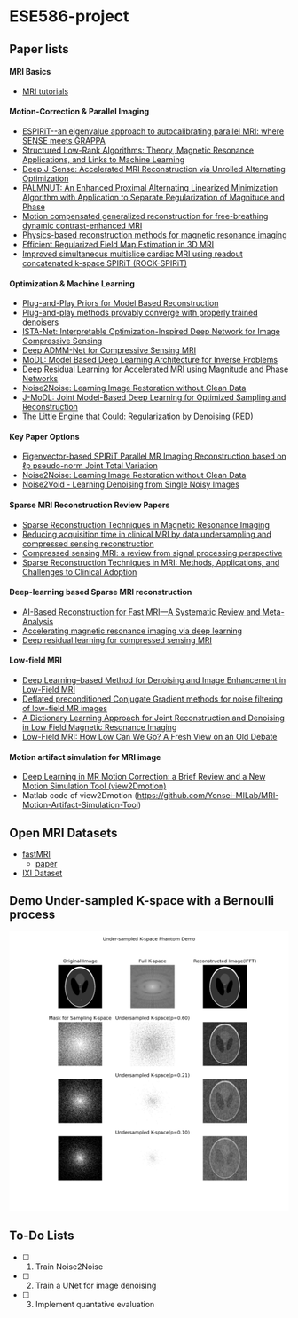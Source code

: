 # ESE586-project

## Paper lists

#### MRI Basics
- [MRI tutorials](https://www.mriquestions.com/index.html)

#### Motion-Correction & Parallel Imaging 
- [ESPIRiT--an eigenvalue approach to autocalibrating parallel MRI: where SENSE meets GRAPPA](https://pubmed.ncbi.nlm.nih.gov/23649942/)
- [Structured Low-Rank Algorithms: Theory, Magnetic Resonance Applications, and Links to Machine Learning](https://pubmed.ncbi.nlm.nih.gov/35027816/)
- [Deep J-Sense: Accelerated MRI Reconstruction via Unrolled Alternating Optimization](https://www.ncbi.nlm.nih.gov/pmc/articles/PMC8767765/)
- [PALMNUT: An Enhanced Proximal Alternating Linearized Minimization Algorithm with Application to Separate Regularization of Magnitude and Phase](https://www.ncbi.nlm.nih.gov/pmc/articles/PMC8386764/)
- [Motion compensated generalized reconstruction for free-breathing dynamic contrast-enhanced MRI](https://onlinelibrary.wiley.com/doi/full/10.1002/mrm.22644)
- [Physics-based reconstruction methods for magnetic resonance imaging](https://www.ncbi.nlm.nih.gov/pmc/articles/PMC8107652/)
- [Efficient Regularized Field Map Estimation in 3D MRI](https://www.ncbi.nlm.nih.gov/pmc/articles/PMC7943027/)
- [Improved simultaneous multislice cardiac MRI using readout concatenated k-space SPIRiT (ROCK-SPIRiT)](https://onlinelibrary.wiley.com/doi/10.1002/mrm.28680)

#### Optimization & Machine Learning
- [Plug-and-Play Priors for Model Based Reconstruction](https://engineering.purdue.edu/~bouman/Plug-and-Play/webdocs/GlobalSIP2013a.pdf)
- [Plug-and-play methods provably converge with properly trained denoisers](https://arxiv.org/pdf/1905.05406.pdf)
- [ISTA-Net: Interpretable Optimization-Inspired Deep Network for Image Compressive Sensing](https://arxiv.org/pdf/1706.07929.pdf)
- [Deep ADMM-Net for Compressive Sensing MRI](https://papers.nips.cc/paper/2016/file/1679091c5a880faf6fb5e6087eb1b2dc-Paper.pdf)
- [MoDL: Model Based Deep Learning Architecture for Inverse Problems](https://arxiv.org/pdf/1712.02862.pdf)
- [Deep Residual Learning for Accelerated MRI using Magnitude and Phase Networks](https://arxiv.org/pdf/1804.00432.pdf)
- [Noise2Noise: Learning Image Restoration without Clean Data](https://arxiv.org/pdf/1803.04189.pdf)
- [J-MoDL: Joint Model-Based Deep Learning for Optimized Sampling and Reconstruction](https://www.ncbi.nlm.nih.gov/pmc/articles/PMC7893809/)
- [The Little Engine that Could: Regularization by Denoising (RED)](https://arxiv.org/abs/1611.02862)

#### Key Paper Options
- [Eigenvector-based SPIRiT Parallel MR Imaging Reconstruction based on ℓp pseudo-norm Joint Total Variation](https://www.sciencedirect.com/science/article/abs/pii/S0730725X18305733)
- [Noise2Noise: Learning Image Restoration without Clean Data](https://arxiv.org/pdf/1803.04189.pdf)
- [Noise2Void - Learning Denoising from Single Noisy Images](https://arxiv.org/pdf/1811.10980.pdf)

#### Sparse MRI Reconstruction Review Papers
- [Sparse Reconstruction Techniques in Magnetic Resonance Imaging](https://journals.lww.com/investigativeradiology/Fulltext/2016/06000/Sparse_Reconstruction_Techniques_in_Magnetic.1.aspx)
- [Reducing acquisition time in clinical MRI by data undersampling and compressed sensing reconstruction](https://iopscience.iop.org/article/10.1088/0031-9155/60/21/R297)
- [Compressed sensing MRI: a review from signal processing perspective](https://www.ncbi.nlm.nih.gov/pmc/articles/PMC7412677/)
- [Sparse Reconstruction Techniques in MRI: Methods, Applications, and Challenges to Clinical Adoption](https://www.ncbi.nlm.nih.gov/pmc/articles/PMC4948115/)

#### Deep-learning based Sparse MRI reconstruction
- [AI-Based Reconstruction for Fast MRI—A Systematic Review and Meta-Analysis](https://ieeexplore.ieee.org/abstract/document/9703109)
- [Accelerating magnetic resonance imaging via deep learning](https://ieeexplore.ieee.org/abstract/document/7493320)
- [Deep residual learning for compressed sensing MRI](https://ieeexplore.ieee.org/document/7950457)

#### Low-field MRI
- [Deep Learning–based Method for Denoising and Image Enhancement in Low-Field MRI](https://ieeexplore.ieee.org/abstract/document/9651441?casa_token=6fZwjoxnvE0AAAAA:nGtNBTksUmuSoW9RwaFZQghu4COz5TcKoSK2o331xhH7m3YttDq9n49dNZyZplqpFeg80GPmTtue)
- [Deflated preconditioned Conjugate Gradient methods for noise filtering of low-field MR images](https://www.sciencedirect.com/science/article/pii/S0377042721003526)
- [A Dictionary Learning Approach for Joint Reconstruction and Denoising in Low Field Magnetic Resonance Imaging](https://ieeexplore.ieee.org/abstract/document/9576932?casa_token=c8lsd383K34AAAAA:bs1SuWhNDUFeadcF9_hkRfkeWZ7GHRPXHWHi5c9A40JMShPWEPC7hfKg__1t6qtDFaC18cpjDQUI)
- [Low-Field MRI: How Low Can We Go? A Fresh View on an Old Debate](https://www.frontiersin.org/articles/10.3389/fphy.2020.00172/full)

#### Motion artifact simulation for MRI image
- [Deep Learning in MR Motion Correction: a Brief Review and a New Motion Simulation Tool (view2Dmotion)](https://pc.i-mri.org/pdf/10.13104/imri.2020.24.4.196)
- Matlab code of view2Dmotion (https://github.com/Yonsei-MILab/MRI-Motion-Artifact-Simulation-Tool)

## Open MRI Datasets
- [fastMRI](https://fastmri.med.nyu.edu)
  - [paper](https://arxiv.org/abs/1811.08839)
- [IXI Dataset](http://brain-development.org/ixi-dataset/)

## Demo Under-sampled K-space with a Bernoulli process
![Drag Racing](under_sampled.jpg)

## To-Do Lists
- [ ] 1. Train Noise2Noise
- [ ] 2. Train a UNet for image denoising
- [ ] 3. Implement quantative evaluation
